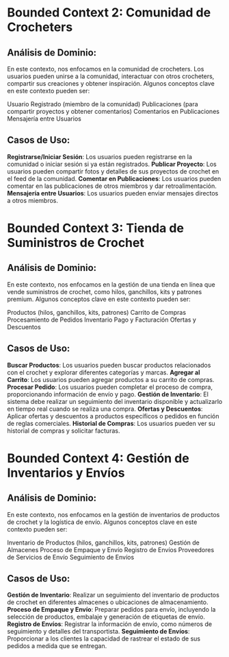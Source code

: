 # Bounded Context 2: Comunidad de Crocheters

## Análisis de Dominio:

En este contexto, nos enfocamos en la comunidad de crocheters. Los usuarios pueden unirse a la comunidad, interactuar con otros crocheters, compartir sus creaciones y obtener inspiración. Algunos conceptos clave en este contexto pueden ser:

Usuario Registrado (miembro de la comunidad)
Publicaciones (para compartir proyectos y obtener comentarios)
Comentarios en Publicaciones
Mensajería entre Usuarios

## Casos de Uso:

**Registrarse/Iniciar Sesión**: Los usuarios pueden registrarse en la comunidad o iniciar sesión si ya están registrados.
**Publicar Proyecto**: Los usuarios pueden compartir fotos y detalles de sus proyectos de crochet en el feed de la comunidad.
**Comentar en Publicaciones**: Los usuarios pueden comentar en las publicaciones de otros miembros y dar retroalimentación.
**Mensajería entre Usuarios**: Los usuarios pueden enviar mensajes directos a otros miembros.

# Bounded Context 3: Tienda de Suministros de Crochet

## Análisis de Dominio:

En este contexto, nos enfocamos en la gestión de una tienda en línea que vende suministros de crochet, como hilos, ganchillos, kits y patrones premium. Algunos conceptos clave en este contexto pueden ser:

Productos (hilos, ganchillos, kits, patrones)
Carrito de Compras
Procesamiento de Pedidos
Inventario
Pago y Facturación
Ofertas y Descuentos

## Casos de Uso:

**Buscar Productos**: Los usuarios pueden buscar productos relacionados con el crochet y explorar diferentes categorías y marcas.
**Agregar al Carrito**: Los usuarios pueden agregar productos a su carrito de compras.
**Procesar Pedido**: Los usuarios pueden completar el proceso de compra, proporcionando información de envío y pago.
**Gestión de Inventario**: El sistema debe realizar un seguimiento del inventario disponible y actualizarlo en tiempo real cuando se realiza una compra.
**Ofertas y Descuentos**: Aplicar ofertas y descuentos a productos específicos o pedidos en función de reglas comerciales.
**Historial de Compras**: Los usuarios pueden ver su historial de compras y solicitar facturas.

# Bounded Context 4: Gestión de Inventarios y Envíos

## Análisis de Dominio:

En este contexto, nos enfocamos en la gestión de inventarios de productos de crochet y la logística de envío. Algunos conceptos clave en este contexto pueden ser:

Inventario de Productos (hilos, ganchillos, kits, patrones)
Gestión de Almacenes
Proceso de Empaque y Envío
Registro de Envíos
Proveedores de Servicios de Envío
Seguimiento de Envíos

## Casos de Uso:

**Gestión de Inventario**: Realizar un seguimiento del inventario de productos de crochet en diferentes almacenes o ubicaciones de almacenamiento.
**Proceso de Empaque y Envío**: Preparar pedidos para envío, incluyendo la selección de productos, embalaje y generación de etiquetas de envío.
**Registro de Envíos**: Registrar la información de envío, como números de seguimiento y detalles del transportista.
**Seguimiento de Envíos**: Proporcionar a los clientes la capacidad de rastrear el estado de sus pedidos a medida que se entregan.
